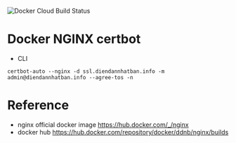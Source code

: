 ![Docker Cloud Build Status](https://img.shields.io/docker/cloud/build/ddnb/nginx)

# Docker NGINX certbot
- CLI
```
certbot-auto --nginx -d ssl.diendannhatban.info -m admin@diendannhatban.info --agree-tos -n
```

# Reference
- nginx official docker image
https://hub.docker.com/_/nginx
- docker hub
https://hub.docker.com/repository/docker/ddnb/nginx/builds
